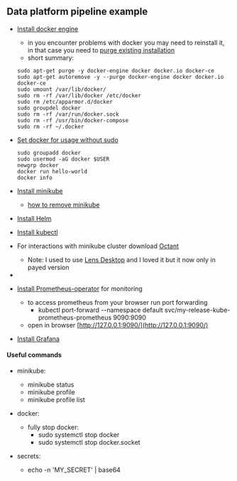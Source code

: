 ## Data platform pipeline example

* [Install docker engine](https://docs.docker.com/engine/install/ubuntu/)
    - in you encounter problems with docker you may need to reinstall it, in that case you need to [purge existing installation](https://askubuntu.com/questions/935569/how-to-completely-uninstall-docker)
    - short summary:
    ```
    sudo apt-get purge -y docker-engine docker docker.io docker-ce
    sudo apt-get autoremove -y --purge docker-engine docker docker.io docker-ce
    sudo umount /var/lib/docker/
    sudo rm -rf /var/lib/docker /etc/docker
    sudo rm /etc/apparmor.d/docker
    sudo groupdel docker
    sudo rm -rf /var/run/docker.sock
    sudo rm -rf /usr/bin/docker-compose
    sudo rm -rf ~/.docker
    ```
* [Set docker for usage without sudo](https://docs.docker.com/engine/install/linux-postinstall/)
    ```
    sudo groupadd docker
    sudo usermod -aG docker $USER
    newgrp docker
    docker run hello-world
    docker info
    ```

* [Install minikube](https://minikube.sigs.k8s.io/docs/start/)
    - [how to remove minikube](https://stackoverflow.com/questions/66016567/how-to-uninstall-minikube-from-ubuntu-i-get-an-unable-to-load-cached-images-e)

* [Install Helm](https://helm.sh/docs/intro/install/)

* [Install kubectl](https://kubernetes.io/docs/tasks/tools/install-kubectl-linux/)
* For interactions with minikube cluster download [Octant](https://octant.dev/)
    - Note: I used to use [Lens Desktop](https://k8slens.dev) and I loved it but it now only in payed version
*

* [Install Prometheus-operator](https://bitnami.com/stack/prometheus-operator/helm) for monitoring
    - to access prometheus from your browser run port forwarding
        - kubectl port-forward --namespace default svc/my-release-kube-prometheus-prometheus 9090:9090
    - open in browser [http://127.0.0.1:9090/](http://127.0.0.1:9090/)
* [Install Grafana](https://bitnami.com/stack/grafana/helm)




#### Useful commands

* minikube:
    - minikube status
    - minikube profile
    - minikube profile list

* docker:
    - fully stop docker:
        - sudo systemctl stop docker
        - sudo systemctl stop docker.socket

* secrets:
    - echo -n 'MY_SECRET' | base64
